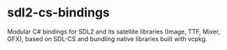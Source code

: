 # sdl2-cs-bindings
Modular C# bindings for SDL2 and its satellite libraries (Image, TTF, Mixer, GFX), based on SDL-CS and bundling native libraries built with vcpkg.
